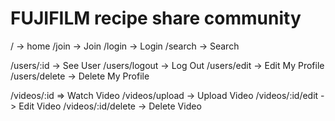 # FUJIFILM recipe share community

/ -> home
/join -> Join
/login -> Login
/search -> Search

/users/:id -> See User
/users/logout -> Log Out
/users/edit -> Edit My Profile
/users/delete -> Delete My Profile

/videos/:id => Watch Video
/videos/upload -> Upload Video
/videos/:id/edit -> Edit Video
/videos/:id/delete -> Delete Video
